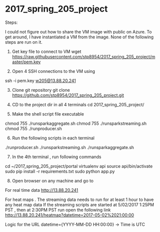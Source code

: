 # 2017_spring_205_project


Steps:

I could not figure out how to share the VM image with public on Azure. To get around, I have instantiated a VM from the image. None of the following steps are run on it.


1. Get key file to connect to VM
wget https://raw.githubusercontent.com/stp8954/2017_spring_205_project/master/pem.key

2. Open 4 SSH connections to the VM using 

ssh -i pem.key w205@13.88.20.241

3. Clone git repository
git clone https://github.com/stp8954/2017_spring_205_project.git

4. CD to the project dir in all 4 terminals
cd 2017_spring_205_project/

5. Make the shell script file executable

chmod 755 ./runsparkaggregate.sh
chmod 755 ./runsparkstreaming.sh
chmod 755 ./runproducer.sh

6. Run the following scripts in each terminal

./runproducer.sh
./runsparkstreaming.sh
./runsparkaggregate.sh

7. In the 4th terminal , run following commands

cd ~/2017_spring_205_project/portal
virtualenv api
source api/bin/activate
sudo pip install -r requirements.txt
sudo python app.py

8. Open browser on any machine and go to 

For real time data
http://13.88.20.241

For heat maps . The streaming data needs to run for at least 1 hour to have any heat map data
If the streaming scripts are started at 5/02/2017  1:25PM PST , then at 2:30PM  PST run open the following link
http://13.88.20.241/heatmap?datetime=2017-05-02%2021:00:00

Logic for the URL datetime={YYYY-MM-DD HH:00:00} -> Time is UTC 
